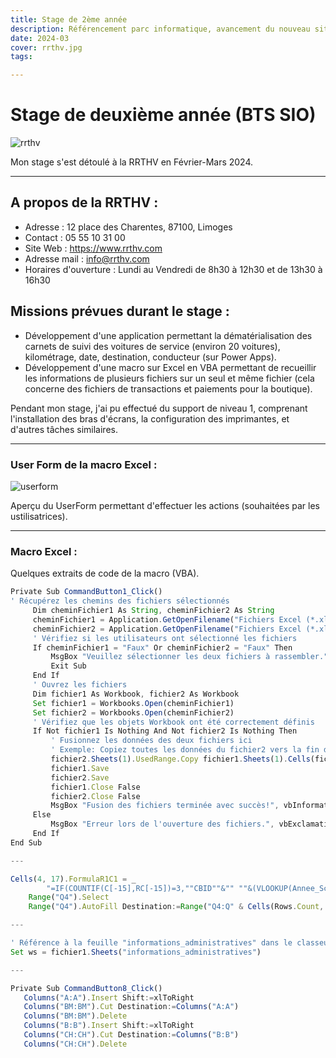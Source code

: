 ```yaml
---
title: Stage de 2ème année
description: Référencement parc informatique, avancement du nouveau site de la mairie/ville d'Égletons etc...
date: 2024-03
cover: rrthv.jpg
tags: 

---
```


# Stage de deuxième année (BTS SIO)

<div class="flex justify-center items-center">
    <img src="/images/blog/rrthv.jpg" alt="rrthv" class="rrthv object-center">
</div>

<p class="text-lg py-2 mt-2 italic">Mon stage s'est détoulé à la RRTHV en Février-Mars 2024.</p>

---

## A propos de la RRTHV :
- Adresse : 12 place des Charentes, 87100, Limoges
- Contact : 05 55 10 31 00
- Site Web : https://www.rrthv.com
- Adresse mail : info@rrthv.com
- Horaires d'ouverture : Lundi au Vendredi de 8h30 à 12h30 et de 13h30 à 16h30

## Missions prévues durant le stage :
- Développement d'une application permettant la dématérialisation des carnets de suivi des voitures de service (environ 20 voitures), kilométrage, date, destination, conducteur (sur Power Apps).
- Développement d'une macro sur Excel en VBA permettant de recueillir les informations de plusieurs fichiers sur un seul et même fichier (cela concerne des fichiers de transactions et paiements pour la boutique).

<p class="text-lg py-2 mt-2">Pendant mon stage, j'ai pu effectué du support de niveau 1, comprenant l'installation des bras d'écrans, la configuration des imprimantes, et d'autres tâches similaires.</p>

---

### User Form de la macro Excel  :

<div class="flex justify-center items-center">
    <img src="/images/blog/userform.png" alt="userform" class="userform object-center">
</div>

<p class="text-lg py-2 mt-2 italic">Aperçu du UserForm permettant d'effectuer les actions (souhaitées par les ustilisatrices).</p>

---



### Macro Excel :

<p class="text-lg py-2 mt-2 italic">Quelques extraits de code de la macro (VBA).</p>


```js
Private Sub CommandButton1_Click()
' Récupérez les chemins des fichiers sélectionnés
     Dim cheminFichier1 As String, cheminFichier2 As String
     cheminFichier1 = Application.GetOpenFilename("Fichiers Excel (*.xlsx; *.xls), *.xlsx; *.xls")
     cheminFichier2 = Application.GetOpenFilename("Fichiers Excel (*.xlsx; *.xls), *.xlsx; *.xls")
     ' Vérifiez si les utilisateurs ont sélectionné les fichiers
     If cheminFichier1 = "Faux" Or cheminFichier2 = "Faux" Then
         MsgBox "Veuillez sélectionner les deux fichiers à rassembler.", vbExclamation
         Exit Sub
     End If
     ' Ouvrez les fichiers
     Dim fichier1 As Workbook, fichier2 As Workbook
     Set fichier1 = Workbooks.Open(cheminFichier1)
     Set fichier2 = Workbooks.Open(cheminFichier2)
     ' Vérifiez que les objets Workbook ont été correctement définis
     If Not fichier1 Is Nothing And Not fichier2 Is Nothing Then
         ' Fusionnez les données des deux fichiers ici
         ' Exemple: Copiez toutes les données du fichier2 vers la fin du fichier1
         fichier2.Sheets(1).UsedRange.Copy fichier1.Sheets(1).Cells(fichier1.Sheets(1).Rows.Count, "A").End(xlUp).Offset(1, 0)
         fichier1.Save
         fichier2.Save
         fichier1.Close False
         fichier2.Close False
         MsgBox "Fusion des fichiers terminée avec succès!", vbInformation
     Else
         MsgBox "Erreur lors de l'ouverture des fichiers.", vbExclamation
     End If
End Sub

---

Cells(4, 17).FormulaR1C1 = _
        "=IF(COUNTIF(C[-15],RC[-15])=3,""CBID""&"" ""&(VLOOKUP(Annee_Scolaire!RC[-3],payzen,5,FALSE)),IF(COUNTIF(C[-15],RC[-15])=2,""CBD2""&"" ""&(VLOOKUP(RC[-3],payzen,5,FALSE)),IF(COUNTIF(C[-15],RC[-15])=1,""CBSD""&"" ""&(VLOOKUP(RC[-3],payzen,5,FALSE)))))"
    Range("Q4").Select
    Range("Q4").AutoFill Destination:=Range("Q4:Q" & Cells(Rows.Count, "N").End(xlUp).Row), Type:=xlFillDefault

---

' Référence à la feuille "informations_administratives" dans le classeur actif (ThisWorkbook)
Set ws = fichier1.Sheets("informations_administratives")

--- 

Private Sub CommandButton8_Click()
   Columns("A:A").Insert Shift:=xlToRight
   Columns("BM:BM").Cut Destination:=Columns("A:A")
   Columns("BM:BM").Delete
   Columns("B:B").Insert Shift:=xlToRight
   Columns("CH:CH").Cut Destination:=Columns("B:B")
   Columns("CH:CH").Delete


```

